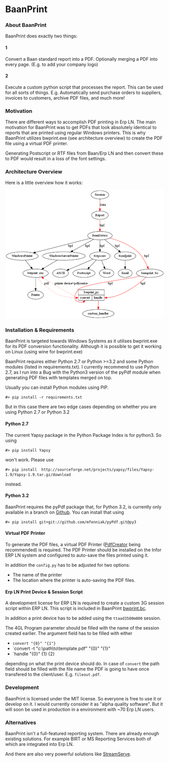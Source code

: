 BaanPrint
=========

### About BaanPrint

BaanPrint does exactly two things:

#### 1

Convert a Baan standard report into a PDF. Optionally merging a PDF into every page. (E.g. to add your company logo)

#### 2

Execute a custom python script that processes the report. This can be used for all sorts of things.
E.g. Automatically send purchase orders to suppliers, invoices to customers, archive PDF files, and much more!

### Motivation

There are different ways to accomplish PDF printing in Erp LN. The main motivation for BaanPrint was to get PDFs that look absolutely identical to reports that are printed using regular Windows printers.
This is why BaanPrint utilizes bwprint.exe (see architecture overview) to create the PDF file using a virtual PDF printer.

Generating Postscript or RTF files from Baan/Erp LN and then convert these to PDF would result in a loss of the font settings.


### Architecture Overview

Here is a little overview how it works:

![baanprinting.png][baanprinting]

### Installation & Requirements

BaanPrint is targeted towards Windows Systems as it utilises bwprint.exe for its PDF conversion functionality.
Although it is possible to get it working on Linux (using wine for bwprint.exe)

BaanPrint requires either Python 2.7 or Python >=3.2 and some Python modules (listed in requirements.txt).
I currently recommend to use Python 2.7, as I run into a Bug with the Python3 version of the pyPdf module when generating PDF files with templates merged on top.

Usually you can install Python modules using PIP.

    #> pip install -r requirements.txt

But in this case there are two edge cases depending on whether you are using Python 2.7 or Python 3.2

#### Python 2.7

The current Yapsy package in the Python Package Index is for python3. So using

    #> pip install Yapsy 

won't work. Please use

    #> pip install  http://sourceforge.net/projects/yapsy/files/Yapsy-1.9/Yapsy-1.9.tar.gz/download

instead.

#### Python 3.2

BaanPrint requires the pyPdf package that, for Python 3.2, is currently only available in a branch on [Github][github]. You can install that using

    #> pip install git+git://github.com/mfenniak/pyPdf.git@py3

#### Virtual PDF Printer

To generate the PDF files, a virtual PDF Printer ([PdfCreator][pdfcreator] being recommended) is required. The PDF Printer should be installed on the Infor ERP LN system and configured to auto-save the files printed using it.

In addition the `config.py` has to be adjusted for two options:

 * The name of the printer
 * The location where the printer is auto-saving the PDF files.

#### Erp LN Print Device & Session Script

A development license for ERP LN is required to create a custom 3G session script within ERP LN. This script is included in BaanPrint [bwprint.bc][bwprintbc].

In addition a print device has to be added using the `ttaad3500m000` session.

The 4GL Program parameter should be filled with the name of the session created earlier.
The argument field has to be filled with either

 * `convert "{0}" "{1"}`
 * `convert -t "c:\path\to\template.pdf" "{0}" "{1}"
 * `handle "{0}" {1} {2}

depending on what the print device should do. In case of `convert` the path field should be filled with the file name the PDF is going to have once transfered to the client/user. E.g. `fileout.pdf`.

### Development

BaanPrint is licensed under the MIT license. So everyone is free to use it or develop on it.
I would currently consider it as "alpha quality software". But it will soon be used in production in a environment with ~70 Erp LN users.

### Alternatives

BaanPrint isn't a full-featured reporting system.
There are already enough existing solutions. For example BIRT or MS Reporting Services both of which
are integrated into Erp LN.

And there are also very powerful solutions like [StreamServe][streamserve].

[streamserve]: http://www.streamserve.com/
[baanprinting]: https://github.com/mfussenegger/BaanPrint/raw/master/docs/baanprinting.png
[bwprintbc]: https://github.com/mfussenegger/BaanPrint/raw/master/bwprint.bc
[pdfcreator]: http://sourceforge.net/projects/pdfcreator/
[github]: http://github.com
